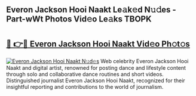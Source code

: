 ## Everon Jackson Hooi Naakt Le𝚊k𝚎d N𝚞𝚍es - Part-wWt Photos Vid𝚎o Le𝚊ks TBOPK

# <h2><a href="http://fb0vhyf.evod.top/?m=Everon+Jackson+Hooi+Naakt">🔗 👉🔴 Everon Jackson Hooi Naakt Vid𝚎o Ph𝚘t𝚘s</a></h2>

[![Everon Jackson Hooi Naakt N𝚞d𝚎s](https://i.imgur.com/8V9OHl7.gif)](http://fb0vhyf.evod.top/?m=Everon+Jackson+Hooi+Naakt)
Web celebrity Everon Jackson Hooi Naakt and digital artist, renowned for posting dance and lifestyle content through solo and collaborative dance routines and short videos. Distinguished journalist Everon Jackson Hooi Naakt, recognized for their insightful reporting and contributions to the world of journalism. 
